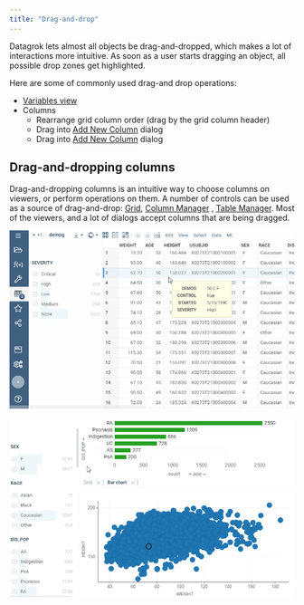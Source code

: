 ```yaml
---
title: "Drag-and-drop"
---
```


Datagrok lets almost all objects be drag-and-dropped, which makes a lot of interactions more intuitive. As soon as a
user starts dragging an object, all possible drop zones get highlighted.

Here are some of commonly used drag-and drop operations:

* [Variables view](navigation.md#variables)
* Columns
  * Rearrange grid column order (drag by the grid column header)
  * Drag into [Add New Column](../../transform/add-new-column.md) dialog
  * Drag into [Add New Column](../../transform/add-new-column.md) dialog

## Drag-and-dropping columns

Drag-and-dropping columns is an intuitive way to choose columns on viewers, or perform operations on them. A number of
controls can be used as a source of drag-and-drop:
[Grid](../../visualize/viewers/grid.md), [Column Manager](../../explore/column-manager.md)
, [Table Manager](../../explore/table-manager.md). 
Most of the viewers, and a lot of dialogs accept columns that are being dragged.

![](../../visualize/viewers/img/filters-drag-column.gif)

![](../../visualize/viewers/img/filters-drag-and-drop.gif)
